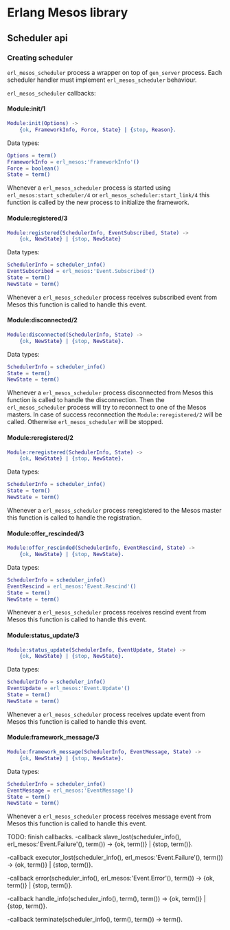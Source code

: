 # Erlang Mesos library

## Scheduler api

### Creating scheduler

`erl_mesos_scheduler` process a wrapper on top of `gen_server` process.
Each scheduler handler must implement `erl_mesos_scheduler` behaviour.

`erl_mesos_scheduler` callbacks:

#### Module:init/1

```erlang
Module:init(Options) -> 
    {ok, FrameworkInfo, Force, State} | {stop, Reason}.
```

Data types:

```erlang
Options = term()
FrameworkInfo = erl_mesos:'FrameworkInfo'()
Force = boolean()
State = term()
```

Whenever a `erl_mesos_scheduler` process is started using 
`erl_mesos:start_scheduler/4` or `erl_mesos_scheduler:start_link/4` 
this function is called by the new process to initialize the framework.

#### Module:registered/3

```erlang
Module:registered(SchedulerInfo, EventSubscribed, State) ->
    {ok, NewState} | {stop, NewState}
```

Data types:

```erlang
SchedulerInfo = scheduler_info()
EventSubscribed = erl_mesos:'Event.Subscribed'()
State = term()
NewState = term()
```

Whenever a `erl_mesos_scheduler` process receives subscribed event from
Mesos this function is called to handle this event.

#### Module:disconnected/2

```erlang
Module:disconnected(SchedulerInfo, State) ->
    {ok, NewState} | {stop, NewState}.
```

Data types:

```erlang
SchedulerInfo = scheduler_info()
State = term()
NewState = term()
```

Whenever a `erl_mesos_scheduler` process disconnected from
Mesos this function is called to handle the disconnection. 
Then the `erl_mesos_scheduler` process will try to reconnect to one of 
the Mesos masters. In case of success reconnection the 
`Module:reregistered/2` will be called. Otherwise `erl_mesos_scheduler` 
will be stopped.

#### Module:reregistered/2

```erlang
Module:reregistered(SchedulerInfo, State) ->
    {ok, NewState} | {stop, NewState}.
```

Data types:

```erlang
SchedulerInfo = scheduler_info()
State = term()
NewState = term()
```

Whenever a `erl_mesos_scheduler` process reregistered to the Mesos 
master this function is called to handle the registration.

#### Module:offer_rescinded/3

```erlang
Module:offer_rescinded(SchedulerInfo, EventRescind, State) ->
    {ok, NewState} | {stop, NewState}.
```

Data types:

```erlang
SchedulerInfo = scheduler_info()
EventRescind = erl_mesos:'Event.Rescind'()
State = term()
NewState = term()
```

Whenever a `erl_mesos_scheduler` process receives rescind event from
Mesos this function is called to handle this event.

#### Module:status_update/3

```erlang
Module:status_update(SchedulerInfo, EventUpdate, State) ->
    {ok, NewState} | {stop, NewState}.
```

Data types:

```erlang
SchedulerInfo = scheduler_info()
EventUpdate = erl_mesos:'Event.Update'()
State = term()
NewState = term()
```

Whenever a `erl_mesos_scheduler` process receives update event from
Mesos this function is called to handle this event.

#### Module:framework_message/3

```erlang
Module:framework_message(SchedulerInfo, EventMessage, State) ->
    {ok, NewState} | {stop, NewState}.
```

Data types:

```erlang
SchedulerInfo = scheduler_info()
EventMessage = erl_mesos:'EventMessage'()
State = term()
NewState = term()
```

Whenever a `erl_mesos_scheduler` process receives message event from
Mesos this function is called to handle this event.


TODO: finish callbacks.
-callback slave_lost(scheduler_info(), erl_mesos:'Event.Failure'(), term()) ->
    {ok, term()} | {stop, term()}.

-callback executor_lost(scheduler_info(), erl_mesos:'Event.Failure'(),
                        term()) ->
    {ok, term()} | {stop, term()}.

-callback error(scheduler_info(), erl_mesos:'Event.Error'(), term()) ->
    {ok, term()} | {stop, term()}.

-callback handle_info(scheduler_info(), term(), term()) ->
    {ok, term()} | {stop, term()}.

-callback terminate(scheduler_info(), term(), term()) -> term().

